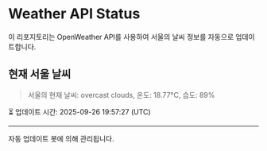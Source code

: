 
# Weather API Status

이 리포지토리는 OpenWeather API를 사용하여 서울의 날씨 정보를 자동으로 업데이트합니다.

## 현재 서울 날씨
> 서울의 현재 날씨: overcast clouds, 온도: 18.77°C, 습도: 89%

⏳ 업데이트 시간: 2025-09-26 19:57:27 (UTC)

---
자동 업데이트 봇에 의해 관리됩니다.
